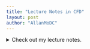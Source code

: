 ```yaml
---
title: "Lecture Notes in CFD"
layout: post
author: "AllanMoDC"
---
```

<details>
  <summary>Check out my lecture notes.</summary>
  <div class="iframe_container">
    <iframe src="https://allanmodc.github.io/cfd" onload='javascript:(function(o){o.style.height=o.contentWindow.document.body.scrollHeight+"px";}(this));' style="height:200px;width:100%;border:none;" frameborder="0" scrolling="no"></iframe>
  </div>  
</details>
